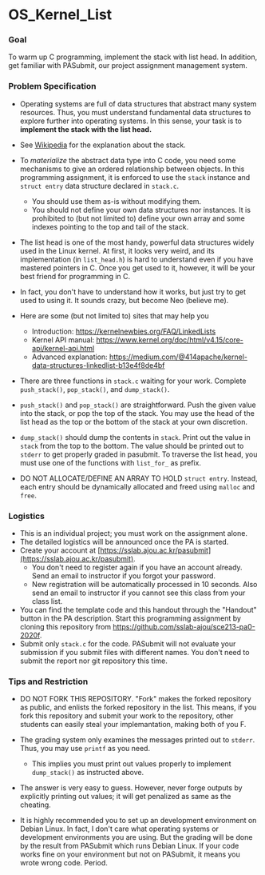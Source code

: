
# OS_Kernel_List

### Goal
To warm up C programming, implement the stack with list head. In addition, get familiar with PASubmit, our project assignment management system.  


### Problem Specification
- Operating systems are full of data structures that abstract many system resources. Thus, you must understand fundamental data structures to explore further into operating systems. In this sense, your task is to **implement the stack with the list head.**

- See [Wikipedia](https://en.wikipedia.org/wiki/Stack_(abstract_data_type)) for the explanation about the stack.

- To *materialize* the abstract data type into C code, you need some mechanisms to give an ordered relationship between objects. In this programming assignment, it is enforced to use the `stack` instance and `struct entry` data structure declared in `stack.c`.
  - You should use them as-is without modifying them.
  - You should not define your own data structures nor instances. It is prohibited to (but not limited to) define your own array and some indexes pointing to the top and tail of the stack.

- The list head is one of the most handy, powerful data structures widely used in the Linux kernel. At first, it looks very weird, and its implementation (in `list_head.h`) is hard to understand even if you have mastered pointers in C. Once you get used to it, however, it will be your best friend for programming in C.
- In fact, you don't have to understand how it works, but just try to get used to using it. It sounds crazy, but become Neo (believe me).
- Here are some (but not limited to) sites that may help you
  - Introduction: https://kernelnewbies.org/FAQ/LinkedLists
  - Kernel API manual: https://www.kernel.org/doc/html/v4.15/core-api/kernel-api.html
  - Advanced explanation: https://medium.com/@414apache/kernel-data-structures-linkedlist-b13e4f8de4bf

- There are three functions in `stack.c` waiting for your work. Complete `push_stack()`, `pop_stack()`, and `dump_stack()`.

- `push_stack()` and `pop_stack()` are straightforward. Push the given value into the stack, or pop the top of the stack. You may use the head of the list head as the top or the bottom of the stack at your own discretion.

- `dump_stack()` should dump the contents in `stack`. Print out the value in `stack` from the top to the bottom. The value should be printed out to `stderr` to get properly graded in pasubmit. To traverse the list head, you must use one of the functions with `list_for_` as prefix.

- DO NOT ALLOCATE/DEFINE AN ARRAY TO HOLD `struct entry`. Instead, each entry should be dynamically allocated and freed using `malloc` and `free`.


### Logistics
- This is an individual project; you must work on the assignment alone.
- The detailed logistics will be announced once the PA is started.
- Create your account at [https://sslab.ajou.ac.kr/pasubmit](https://sslab.ajou.ac.kr/pasubmit).
	- You don't need to register again if you have an account already. Send an email to instructor if you forgot your password.
	- New registration will be automatically processed in 10 seconds. Also send an email to instructor if you cannot see this class from your class list.
- You can find the template code and this handout through the "Handout" button in the PA description. Start this programming assignment by cloning this repository from https://github.com/sslab-ajou/sce213-pa0-2020f.
- Submit only `stack.c` for the code. PASubmit will not evaluate your submission if you submit files with different names. You don't need to submit the report nor git repository this time.


### Tips and Restriction
- DO NOT FORK THIS REPOSITORY. "Fork" makes the forked repository as public, and enlists the forked repository in the list. This means, if you fork this repository and submit your work to the repository, other students can easily steal your implemantation, making both of you F.
- The grading system only examines the messages printed out to `stderr`. Thus, you may use `printf` as you need.
	- This implies you must print out values properly to implement `dump_stack()` as instructed above. 

- The answer is very easy to guess. However, never forge outputs by explicitly printing out values; it will get penalized as same as the cheating.

- It is highly recommended you to set up an development environment on Debian Linux. In fact, I don't care what operating systems or development environments you are using. But the grading will be done by the result from PASubmit which runs Debian Linux. If your code works fine on your environment but not on PASubmit, it means you wrote wrong code. Period.
